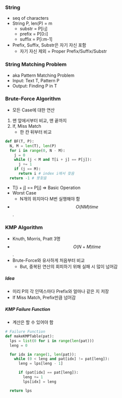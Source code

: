 ### String

- seq of characters
- String P, len(P) = m
  - substr = P[i:j]
  - prefix = P[0:i]
  - suffix = P[i:m-1]
- Prefix, Suffix, Substr은 자기 자신 포함
  - 자기 자신 제외 = Proper Prefix/Suffix/Substr

### String Matching Problem

- aka Pattern Matching Problem
- Input: Text T, Pattern P
- Output: Finding P in T

### Brute-Force Algorithm

- 모든 Case에 대한 연산

1. 맨 앞에서부터 비교, 맨 끝까지
2. If, Miss Match
   - 한 칸 뒤부터 비교

```python
def BF(T, P):
  N, M = len(T), len(P)
  for i in range(0, N - M):
    j = 0
    while (j < M and T[i + j] == P[j]):
      j += 1
    if (j == M):
      return i # index i에서 찾음
  return -1 # 못찾음
```

- T[i + j] == P[j] => Basic Operation
- Worst Case
  - N개의 위치마다 M번 실행해야 함
- $$O(NM) time$$.

### KMP Algorithm

- Knuth, Morris, Pratt 3명
- $$O(N + M) time$$.
- Brute-Force와 유사하게 처음부터 비교
  - But, 중복된 연산의 회피하기 위해 실패 시 많이 넘어감

##### Idea

- 미리 P의 각 인덱스마다 Prefix와 얼마나 같은 지 저장
- If Miss Match, Prefix만큼 넘어감

##### KMP Failure Function

- 계산은 할 수 있어야 함

```python
# Failure Function
def makeKMPTable(pat):
  lps = list(0 for i in range(len(pat)))
  leng = 0

  for idx in range(1, len(pat)):
    while (0 < leng and pat[idx] != pat[leng]):
      leng = lps[leng - 1]

      if (pat[idx] == pat[leng]):
        leng += 1
        lps[idx] = leng

  return lps
```
